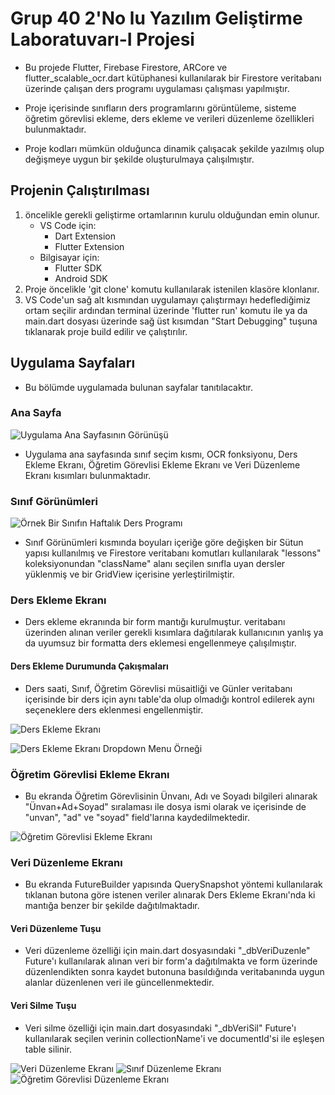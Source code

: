 # Grup 40 2'No lu Yazılım Geliştirme Laboratuvarı-I Projesi

- Bu projede Flutter, Firebase Firestore, ARCore ve flutter_scalable_ocr.dart kütüphanesi kullanılarak bir Firestore veritabanı üzerinde çalışan ders programı uygulaması çalışması yapılmıştır.

- Proje içerisinde sınıfların ders programlarını görüntüleme, sisteme öğretim görevlisi ekleme, ders ekleme ve verileri düzenleme özellikleri bulunmaktadır.

- Proje kodları mümkün olduğunca dinamik çalışacak şekilde yazılmış olup değişmeye uygun bir şekilde oluşturulmaya çalışılmıştır.


## Projenin Çalıştırılması
1. öncelikle gerekli geliştirme ortamlarının kurulu olduğundan emin olunur.
    - VS Code için:
        - Dart Extension
        - Flutter Extension
    - Bilgisayar için:
        - Flutter SDK
        - Android SDK 
2. Proje öncelikle 'git clone' komutu kullanılarak istenilen klasöre klonlanır.
3. VS Code'un sağ alt kısmından uygulamayı çalıştırmayı hedeflediğimiz ortam seçilir ardından terminal üzerinde 'flutter run' komutu ile ya da main.dart dosyası üzerinde sağ üst kısımdan "Start Debugging" tuşuna tıklanarak proje build edilir ve çalıştırılır.

## Uygulama Sayfaları

- Bu bölümde uygulamada bulunan sayfalar tanıtılacaktır.

### Ana Sayfa

![Uygulama Ana Sayfasının Görünüşü](photos/anasayfa.jpg)

- Uygulama ana sayfasında sınıf seçim kısmı, OCR fonksiyonu, Ders Ekleme Ekranı, Öğretim Görevlisi Ekleme Ekranı ve Veri Düzenleme Ekranı kısımları bulunmaktadır.

### Sınıf Görünümleri

![Örnek Bir Sınıfın Haftalık Ders Programı](photos/sinifdersgorunumu.jpg)

- Sınıf Görünümleri kısmında boyuları içeriğe göre değişken bir Sütun yapısı kullanılmış ve Firestore veritabanı komutları kullanılarak "lessons" koleksiyonundan "className" alanı seçilen sınıfla uyan dersler yüklenmiş ve bir GridView içerisine yerleştirilmiştir.

### Ders Ekleme Ekranı

- Ders ekleme ekranında bir form mantığı kurulmuştur. veritabanı üzerinden alınan veriler gerekli kısımlara dağıtılarak kullanıcının yanlış ya da uyumsuz bir formatta ders eklemesi engellenmeye çalışılmıştır.

#### Ders Ekleme Durumunda Çakışmaları

- Ders saati, Sınıf, Öğretim Görevlisi müsaitliği ve Günler veritabanı içerisinde bir ders için aynı table'da olup olmadığı kontrol edilerek aynı seçeneklere ders eklenmesi engellenmiştir.

![Ders Ekleme Ekranı](photos/dersekleme.jpg)

![Ders Ekleme Ekranı Dropdown Menu Örneği](photos/dersekleme2.jpg)

### Öğretim Görevlisi Ekleme Ekranı

- Bu ekranda Öğretim Görevlisinin Ünvanı, Adı ve Soyadı bilgileri alınarak "Ünvan+Ad+Soyad" sıralaması ile dosya ismi olarak ve içerisinde de "unvan", "ad" ve "soyad" field'larına kaydedilmektedir.

![Öğretim Görevlisi Ekleme Ekranı](photos/hocaekleme.jpg)

### Veri Düzenleme Ekranı

- Bu ekranda FutureBuilder yapısında QuerySnapshot yöntemi kullanılarak tıklanan butona göre istenen veriler alınarak Ders Ekleme Ekranı'nda ki mantığa benzer bir şekilde dağıtılmaktadır.

#### Veri Düzenleme Tuşu

- Veri düzenleme özelliği için main.dart dosyasındaki "\_dbVeriDuzenle" Future'ı kullanılarak alınan veri bir form'a dağıtılmakta ve form üzerinde düzenlendikten sonra kaydet butonuna basıldığında veritabanında uygun alanlar düzenlenen veri ile güncellenmektedir.

#### Veri Silme Tuşu

- Veri silme özelliği için main.dart dosyasındaki "\_dbVeriSil" Future'ı kullanılarak seçilen verinin collectionName'i ve documentId'si ile eşleşen table silinir.

![Veri Düzenleme Ekranı](photos/veriduzenlemeekrani.jpg)
![Sınıf Düzenleme Ekranı](photos/sinifduzenleme.jpg)
![Öğretim Görevlisi Düzenleme Ekranı](photos/hocaduzenleme.jpg)
